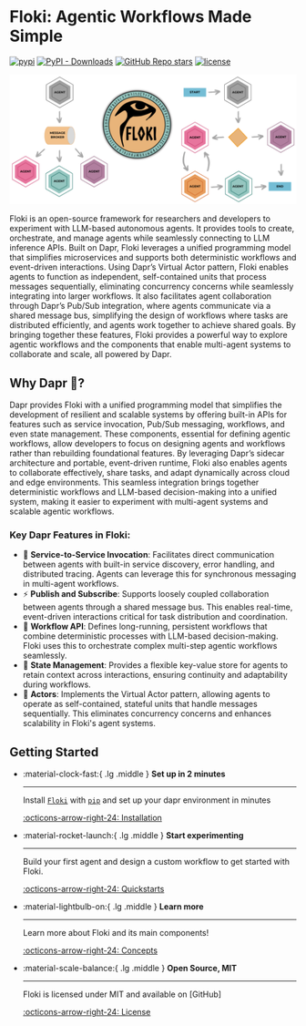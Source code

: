 # Floki: Agentic Workflows Made Simple

[![pypi](https://img.shields.io/pypi/v/floki-ai.svg)](https://pypi.python.org/pypi/floki-ai)
[![PyPI - Downloads](https://img.shields.io/pypi/dm/floki-ai)](https://pypi.org/project/floki-ai/)
[![GitHub Repo stars](https://img.shields.io/github/stars/Cyb3rWard0g/floki)](https://github.com/Cyb3rWard0g/floki)
[![license](https://img.shields.io/github/license/Cyb3rWard0g/floki.svg)](https://github.com/Cyb3rWard0g/floki/blob/main/LICENSE)

![](logo-workflows.png)

Floki is an open-source framework for researchers and developers to experiment with LLM-based autonomous agents. It provides tools to create, orchestrate, and manage agents while seamlessly connecting to LLM inference APIs. Built on Dapr, Floki leverages a unified programming model that simplifies microservices and supports both deterministic workflows and event-driven interactions. Using Dapr’s Virtual Actor pattern, Floki enables agents to function as independent, self-contained units that process messages sequentially, eliminating concurrency concerns while seamlessly integrating into larger workflows. It also facilitates agent collaboration through Dapr’s Pub/Sub integration, where agents communicate via a shared message bus, simplifying the design of workflows where tasks are distributed efficiently, and agents work together to achieve shared goals. By bringing together these features, Floki provides a powerful way to explore agentic workflows and the components that enable multi-agent systems to collaborate and scale, all powered by Dapr.

## Why Dapr 🎩?

Dapr provides Floki with a unified programming model that simplifies the development of resilient and scalable systems by offering built-in APIs for features such as service invocation, Pub/Sub messaging, workflows, and even state management. These components, essential for defining agentic workflows, allow developers to focus on designing agents and workflows rather than rebuilding foundational features. By leveraging Dapr’s sidecar architecture and portable, event-driven runtime, Floki also enables agents to collaborate effectively, share tasks, and adapt dynamically across cloud and edge environments. This seamless integration brings together deterministic workflows and LLM-based decision-making into a unified system, making it easier to experiment with multi-agent systems and scalable agentic workflows.

### Key Dapr Features in Floki:
* 🎯 **Service-to-Service Invocation**: Facilitates direct communication between agents with built-in service discovery, error handling, and distributed tracing. Agents can leverage this for synchronous messaging in multi-agent workflows.
* ⚡️ **Publish and Subscribe**: Supports loosely coupled collaboration between agents through a shared message bus. This enables real-time, event-driven interactions critical for task distribution and coordination.
* 🔄 **Workflow API**: Defines long-running, persistent workflows that combine deterministic processes with LLM-based decision-making. Floki uses this to orchestrate complex multi-step agentic workflows seamlessly.
* 🧠 **State Management**: Provides a flexible key-value store for agents to retain context across interactions, ensuring continuity and adaptability during workflows.
* 🤖 **Actors**: Implements the Virtual Actor pattern, allowing agents to operate as self-contained, stateful units that handle messages sequentially. This eliminates concurrency concerns and enhances scalability in Floki's agent systems.

## Getting Started

<div class="grid cards" markdown>

-   :material-clock-fast:{ .lg .middle } __Set up in 2 minutes__

    ---

    Install [`Floki`](https://github.com/Cyb3rWard0g/floki) with [`pip`](#) and set up your dapr environment in minutes

    [:octicons-arrow-right-24: Installation](home/installation.md)

-   :material-rocket-launch:{ .lg .middle } __Start experimenting__

    ---

    Build your first agent and design a custom workflow to get started with Floki.

    [:octicons-arrow-right-24: Quickstarts](home/quickstarts/index.md)

-   :material-lightbulb-on:{ .lg .middle } __Learn more__

    ---

    Learn more about Floki and its main components!

    [:octicons-arrow-right-24: Concepts](concepts/agents.md)

-   :material-scale-balance:{ .lg .middle } __Open Source, MIT__

    ---

    Floki is licensed under MIT and available on [GitHub]

    [:octicons-arrow-right-24: License](https://github.com/Cyb3rWard0g/floki/blob/main/LICENSE)

</div>
